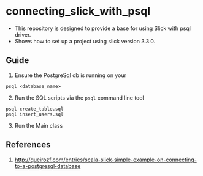 # connecting_slick_with_psql


- This repository is designed to provide a base for using Slick with psql driver.
- Shows how to set up a project using slick version 3.3.0. 

## Guide 

1. Ensure the PostgreSql db is running on your

```
psql <database_name>
```

2. Run the SQL scripts via the `psql` command line tool 

```
psql create_table.sql 
psql insert_users.sql
```

3. Run the Main class

## References 

1. http://queirozf.com/entries/scala-slick-simple-example-on-connecting-to-a-postgresql-database